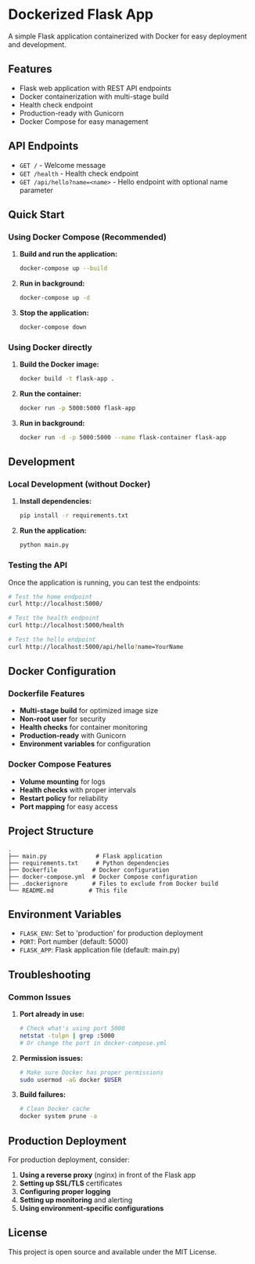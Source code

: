 # Dockerized Flask App

A simple Flask application containerized with Docker for easy deployment and development.

## Features

- Flask web application with REST API endpoints
- Docker containerization with multi-stage build
- Health check endpoint
- Production-ready with Gunicorn
- Docker Compose for easy management

## API Endpoints

- `GET /` - Welcome message
- `GET /health` - Health check endpoint
- `GET /api/hello?name=<name>` - Hello endpoint with optional name parameter

## Quick Start

### Using Docker Compose (Recommended)

1. **Build and run the application:**
   ```bash
   docker-compose up --build
   ```

2. **Run in background:**
   ```bash
   docker-compose up -d
   ```

3. **Stop the application:**
   ```bash
   docker-compose down
   ```

### Using Docker directly

1. **Build the Docker image:**
   ```bash
   docker build -t flask-app .
   ```

2. **Run the container:**
   ```bash
   docker run -p 5000:5000 flask-app
   ```

3. **Run in background:**
   ```bash
   docker run -d -p 5000:5000 --name flask-container flask-app
   ```

## Development

### Local Development (without Docker)

1. **Install dependencies:**
   ```bash
   pip install -r requirements.txt
   ```

2. **Run the application:**
   ```bash
   python main.py
   ```

### Testing the API

Once the application is running, you can test the endpoints:

```bash
# Test the home endpoint
curl http://localhost:5000/

# Test the health endpoint
curl http://localhost:5000/health

# Test the hello endpoint
curl http://localhost:5000/api/hello?name=YourName
```

## Docker Configuration

### Dockerfile Features

- **Multi-stage build** for optimized image size
- **Non-root user** for security
- **Health checks** for container monitoring
- **Production-ready** with Gunicorn
- **Environment variables** for configuration

### Docker Compose Features

- **Volume mounting** for logs
- **Health checks** with proper intervals
- **Restart policy** for reliability
- **Port mapping** for easy access

## Project Structure

```
.
├── main.py              # Flask application
├── requirements.txt     # Python dependencies
├── Dockerfile          # Docker configuration
├── docker-compose.yml  # Docker Compose configuration
├── .dockerignore       # Files to exclude from Docker build
└── README.md          # This file
```

## Environment Variables

- `FLASK_ENV`: Set to 'production' for production deployment
- `PORT`: Port number (default: 5000)
- `FLASK_APP`: Flask application file (default: main.py)

## Troubleshooting

### Common Issues

1. **Port already in use:**
   ```bash
   # Check what's using port 5000
   netstat -tulpn | grep :5000
   # Or change the port in docker-compose.yml
   ```

2. **Permission issues:**
   ```bash
   # Make sure Docker has proper permissions
   sudo usermod -aG docker $USER
   ```

3. **Build failures:**
   ```bash
   # Clean Docker cache
   docker system prune -a
   ```

## Production Deployment

For production deployment, consider:

1. **Using a reverse proxy** (nginx) in front of the Flask app
2. **Setting up SSL/TLS** certificates
3. **Configuring proper logging**
4. **Setting up monitoring** and alerting
5. **Using environment-specific configurations**

## License

This project is open source and available under the MIT License.



